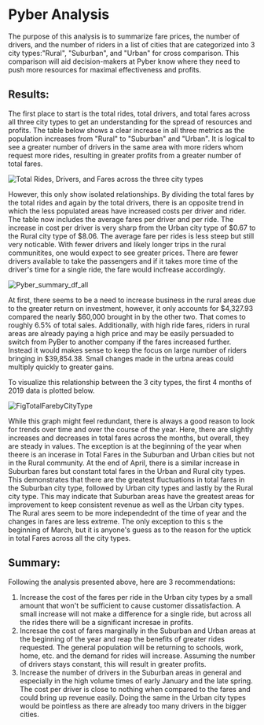 # Pyber Analysis
The purpose of this analysis is to summarize fare prices, the number of drivers, and the number of riders in a list of cities that are categorized into 3 city types:"Rural", "Suburban", and "Urban" for cross comparison. This comparison will aid decision-makers at Pyber know where they need to push more resources for maximal effectiveness and profits.

## Results:

The first place to start is the total rides, total drivers, and total fares across all three city types to get an understanding for the spread of resources and profits. The table below shows a clear increase in all three metrics as the population increases from "Rural" to "Suburban" and "Urban". It is logical to see a greater number of drivers in the same area with more riders whom request more rides, resulting in greater profits from a greater number of total fares. 


![Total Rides, Drivers, and Fares across the three city types](https://user-images.githubusercontent.com/95305584/155456956-cbe3e9c9-72e4-4e90-b532-4b6eecc8a034.png)

However, this only show isolated relationships. By dividing the total fares by the total rides and again by the total drivers, there is an opposite trend in which the less populated areas have increased costs per driver and rider. The table now includes the average fares per driver and per ride. The increase in cost per driver is very sharp from the Urban city type of $0.67 to the Rural city type of $8.06. The average fare per rides is less steep but still very noticable. With fewer drivers and likely longer trips in the rural communitites, one would expect to see greater prices. There are fewer drivers available to take the passengers and if it takes more time of the driver's time for a single ride, the fare would incfrease accordingly.  

![Pyber_summary_df_all](https://user-images.githubusercontent.com/95305584/155457677-a46ab145-9be9-4142-8ae1-fcf426904d40.png)

At first, there seems to be a need to increase business in the rural areas due to the greater return on investment, however, it  only accounts for $4,327.93 compared the nearly $60,000 brought in by the other two. That comes to roughly 6.5% of total sales. Additionally, with high ride fares, riders in rural areas are already paying a high price and may be easily persuaded to switch from PyBer to another company if the fares increased further. Instead it would makes sense to keep the focus on large number of riders bringing in $39,854.38. Small changes made in the urbna areas could multiply quickly to greater gains. 

To visualize this relationship between the 3 city types, the first 4 months of 2019 data is plotted below.

![FigTotalFarebyCityType](https://user-images.githubusercontent.com/95305584/155458858-bf33a816-e17a-40b1-ae75-e526408ed667.png)

While this graph might feel redundant, there is always a good reason to look for trends over time and over the course of the year. Here, there are slightly increases and decreases in total fares across the months, but overall, they are steady in values. The exception is at the beginning of the year when theere is an incerase in Total Fares in the Suburban and Urban cities but not in the Rural community. At the end of April, there is a similar increase in Suburban fares but constant total fares in the Urban and Rural city types. This demonstrates that there are the greatest fluctuations in total fares in the Suburban city type, followed by Urban city types and lastly by the Rural city type.  This may indicate that Suburban areas have the greatest areas for improvement to keep consistent revenue as well as the Urban city types. The Rural ares seem to be more independednt of the time of year and the changes in fares are less extreme. The only exception to this s the beginning of March, but it is anyone's guess as to the reason for the uptick in total Fares across all the city types.

## Summary:
 Following the analysis presented above, here are 3 recommendations:
 
 1. Increase the cost  of the fares per ride in the Urban city types by a small amount that won't be sufficient to cause customer dissatisfaction. A small increase will not make a difference for a single ride, but across all the rides there will be a significant incresae in profits.
 2. Incresae the cost of fares marginally in the Suburban and Urban areas at the beginning of the year and reap the benefits of greater rides requested. The general population will be returning to schools, work, home, etc. and the demand for rides will increase. Assuming the number of drivers stays constant, this will result in greater profits.
 3. Increase the number of drivers in the Suburban areas in general and especially in the high volume times of early January and the late spring. The cost per driver is close to nothing when compared to the fares and could bring up revenue easily. Doing the same in the Urban city types would be pointless as there are already too many drivers in the bigger cities.

